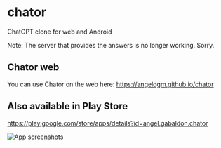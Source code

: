 # chator
ChatGPT clone for web and Android

Note: The server that provides the answers is no longer working. Sorry.

## Chator web
You can use Chator on the web here: https://angeldgm.github.io/chator

## Also available in Play Store

https://play.google.com/store/apps/details?id=angel.gabaldon.chator

![App screenshots](https://github.com/angeldgm/chator/assets/31726618/a5c286cc-5988-4c8d-bdb7-382c6318295e)
